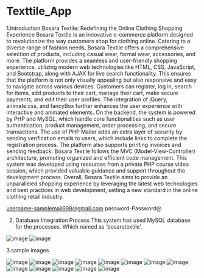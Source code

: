# Texttile_App

1.Introduction
Bosara Textile: Redefining the Online Clothing Shopping Experience
Bosara Textile is an innovative e-commerce platform designed to revolutionize the way customers shop for clothing online. Catering to a diverse range of fashion needs, Bosara Textile offers a comprehensive selection of products, including casual wear, formal wear, accessories, and more.
The platform provides a seamless and user-friendly shopping experience, utilizing modern web technologies like HTML, CSS, JavaScript, and Bootstrap, along with AJAX for live search functionality. This ensures that the platform is not only visually appealing but also responsive and easy to navigate across various devices. Customers can register, log in, search for items, add products to their cart, manage their cart, make secure payments, and edit their user profiles. The integration of jQuery, animate.css, and fancyBox further enhances the user experience with interactive and animated elements.
On the backend, the system is powered by PHP and MySQL, which handle core functionalities such as user authentication, product management, order processing, and secure transactions. The use of PHP Mailer adds an extra layer of security by sending verification emails to users, which include links to complete the registration process. The platform also supports printing invoices and sending feedback.
Bosara Textile follows the MVC (Model-View-Controller) architecture, promoting organized and efficient code management. This system was developed using resources from a private PHP course video session, which provided valuable guidance and support throughout the development process.
Overall, Bosara Textile aims to provide an unparalleled shopping experience by leveraging the latest web technologies and best practices in web development, setting a new standard in the online clothing retail industry.

username-samplemail698@gmail.com
password-Password@

2.	Database Integration Process
This system has used MySQL database for the processes. Which named as ‘bosaratextile’.


![image](https://github.com/user-attachments/assets/9ee31ce3-2210-4846-ae3b-c6a553f1719c)
![image](https://github.com/user-attachments/assets/4855f270-4a3a-4f4d-b7be-31fbbb3e1f8c)

3.sample images

![image](https://github.com/user-attachments/assets/e8af4ba3-fc5e-4081-9ed5-0eb3c13feb31)
![image](https://github.com/user-attachments/assets/d21100e3-7e17-4af3-b1b1-fa2e9c66ee54)
![image](https://github.com/user-attachments/assets/ed2e9844-9ea9-43e8-a0fd-c377f5ddb40f)
![image](https://github.com/user-attachments/assets/a17ea534-311e-408d-aefa-fd6e69e58178)
![image](https://github.com/user-attachments/assets/c7cb0f88-a17f-4b71-ac1e-b54eaf8e826a)
![image](https://github.com/user-attachments/assets/5229f832-8517-435a-b3b6-939416718b93)
![image](https://github.com/user-attachments/assets/d737e84b-d713-4d7c-8167-66960f5b4807)
![image](https://github.com/user-attachments/assets/acce3c50-8050-4680-aeef-2a3c658a78e2)
![image](https://github.com/user-attachments/assets/e83cf849-8a91-474c-92d3-43942d446434)
![image](https://github.com/user-attachments/assets/244d3fc8-565d-4b66-a971-523a89685e61)
![image](https://github.com/user-attachments/assets/4cd5adcd-f9ba-4f4e-a803-f74cd2b69432)
![image](https://github.com/user-attachments/assets/ff8a8325-7437-4fa5-a454-442f7c5d238a)
![image](https://github.com/user-attachments/assets/72732786-b2b4-45cf-94fb-b6c53803c03d)
















